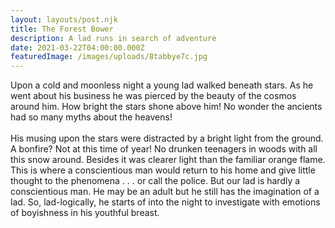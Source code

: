 ```yaml
---
layout: layouts/post.njk
title: The Forest Bower
description: A lad runs in search of adventure
date: 2021-03-22T04:00:00.000Z
featuredImage: /images/uploads/8tabbye7c.jpg
---
```

Upon a cold and moonless night a young lad walked beneath stars. As he went about his business he was pierced by the beauty of the cosmos around him. How bright the stars shone above him! No wonder the ancients had so many myths about the heavens! \
\
His musing upon the stars were distracted by a bright light from the ground. A bonfire? Not at this time of year! No drunken teenagers in woods with all this snow around. Besides it was clearer light than the familiar orange flame.\
This is where a conscientious man would return to his home and give little thought to the phenomena . . . or call the police. But our lad is hardly a conscientious man. He may be an adult but he still has the imagination of a lad. So, lad-logically, he starts of into the night to investigate with emotions of boyishness in his youthful breast.